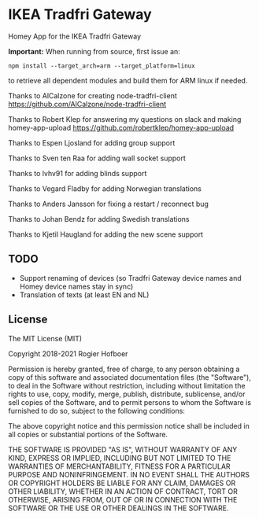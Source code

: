 # IKEA Tradfri Gateway

Homey App for the IKEA Tradfri Gateway


**Important:** When running from source, first issue an:

`npm install --target_arch=arm --target_platform=linux`

to retrieve all dependent modules and build them for ARM linux if needed.



Thanks to AlCalzone for creating node-tradfri-client 
https://github.com/AlCalzone/node-tradfri-client

Thanks to Robert Klep for answering my questions on slack and making homey-app-upload
https://github.com/robertklep/homey-app-upload

Thanks to Espen Ljosland for adding group support

Thanks to Sven ten Raa for adding wall socket support

Thanks to lvhv91 for adding blinds support

Thanks to Vegard Fladby for adding Norwegian translations

Thanks to Anders Jansson for fixing a restart / reconnect bug

Thanks to Johan Bendz for adding Swedish translations

Thanks to Kjetil Haugland for adding the new scene support



## TODO 
- Support renaming of devices (so Tradfri Gateway device names and Homey device names stay in sync)
- Translation of texts (at least EN and NL)

## License
The MIT License (MIT)

Copyright 2018-2021 Rogier Hofboer

Permission is hereby granted, free of charge, to any person obtaining a copy
of this software and associated documentation files (the "Software"), to deal
in the Software without restriction, including without limitation the rights
to use, copy, modify, merge, publish, distribute, sublicense, and/or sell
copies of the Software, and to permit persons to whom the Software is
furnished to do so, subject to the following conditions:

The above copyright notice and this permission notice shall be included in
all copies or substantial portions of the Software.

THE SOFTWARE IS PROVIDED "AS IS", WITHOUT WARRANTY OF ANY KIND, EXPRESS OR
IMPLIED, INCLUDING BUT NOT LIMITED TO THE WARRANTIES OF MERCHANTABILITY,
FITNESS FOR A PARTICULAR PURPOSE AND NONINFRINGEMENT. IN NO EVENT SHALL THE
AUTHORS OR COPYRIGHT HOLDERS BE LIABLE FOR ANY CLAIM, DAMAGES OR OTHER
LIABILITY, WHETHER IN AN ACTION OF CONTRACT, TORT OR OTHERWISE, ARISING FROM,
OUT OF OR IN CONNECTION WITH THE SOFTWARE OR THE USE OR OTHER DEALINGS IN
THE SOFTWARE.

